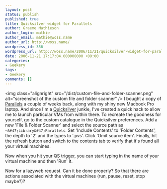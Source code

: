 ```yaml
---
layout: post
status: publish
published: true
title: Quicksilver widget for Parallels
author: Graeme Mathieson
author_login: mathie
author_email: mathie@woss.name
author_url: http://woss.name/
wordpress_id: 356
wordpress_url: http://woss.name/2006/11/21/quicksilver-widget-for-parallels/
date: 2006-11-21 17:17:04.000000000 +00:00
categories:
- Geekery
tags:
- Geekery
comments: []
---
```

<img class="alignright" src="&#47;dist&#47;custom-file-and-folder-scanner.png" alt="screenshot of the custom file and folder scanner" &#47;> I bought a copy of [Parallels](http:&#47;&#47;www.parallels.com&#47;en&#47;products&#47;workstation&#47;mac&#47;) a couple of weeks back, along with my shiny new Macbook Pro laptop.  And since I'm a [Quicksilver](http:&#47;&#47;quicksilver.blacktree.com&#47;) junkie, I've created a quick hack to allow me to launch particular VMs from within there.  To recreate the goodness for yourself, go to the custom catalogue in the Quicksilver preferences.  Add a new 'File & Folder Scanner' and select the source path as `~&#47;Library&#47;Parallels`.  Set 'Include Contents' to 'Folder Contents', the depth to '2' and the types to '.pvs'.  Click 'Omit source item'.  Finally, hit the refresh button and switch to the contents tab to verify that it's found all your virtual machines.

Now when you hit your QS trigger, you can start typing in the name of your virtual machine and then 'Run' it.

Now for a lazyweb request.  Can it be done properly?  So that there are actions associated with the virtual machines (run, pause, reset, stop maybe?)?
